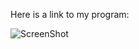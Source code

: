 Here is a link to my program: 


![ScreenShot](https://github.com/laurakoust/Mini-ex/blob/gh-pages/Mini-ex7/Sk%C3%A6rmbillede%202017-03-24%20kl.%2013.58.14.png)

